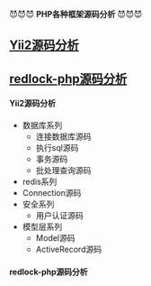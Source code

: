 
:smiling_imp::smiling_imp::smiling_imp:
**PHP各种框架源码分析** 
:smiling_imp::smiling_imp::smiling_imp:  
## [Yii2源码分析](#Yii2源码分析)
## [redlock-php源码分析](#redlock-php源码分析)









#### Yii2源码分析
* 数据库系列
  * 连接数据库源码
  * 执行sql源码
  * 事务源码
  * 批处理查询源码
*  redis系列
  * Connection源码
* 安全系列
  * 用户认证源码
* 模型层系列
  * Model源码
  * ActiveRecord源码
#### redlock-php源码分析
